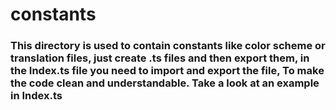 # constants

### This directory is used to contain constants like color scheme or translation files, just create .ts files and then export them, in the Index.ts file you need to import and export the file, To make the code clean and understandable. Take a look at an example in Index.ts